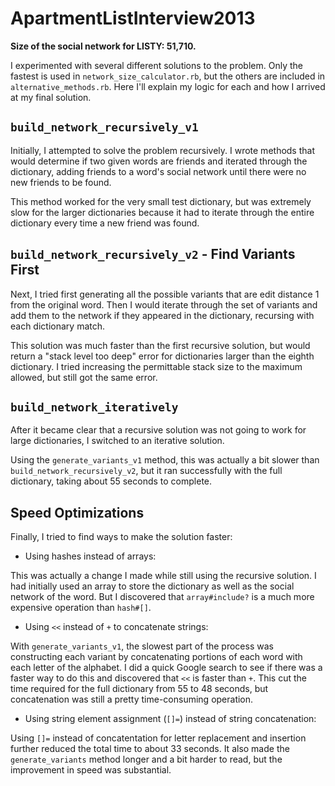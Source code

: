 ApartmentListInterview2013
==========================

**Size of the social network for LISTY: 51,710.**

I experimented with several different solutions to the problem. Only the fastest is used in `network_size_calculator.rb`, but the others are included in `alternative_methods.rb`. Here I'll explain my logic for each and how I arrived at my final solution.

`build_network_recursively_v1`
-------

Initially, I attempted to solve the problem recursively. I wrote methods that would determine if two given words are friends and iterated through the dictionary, adding friends to a word's social network until there were no new friends to be found. 

This method worked for the very small test dictionary, but was extremely slow for the larger dictionaries because it had to iterate through the entire dictionary every time a new friend was found. 

`build_network_recursively_v2` - Find Variants First
-------

Next, I tried first generating all the possible variants that are edit distance 1 from the original word. Then I would iterate through the set of variants and add them to the network if they appeared in the dictionary, recursing with each dictionary match.

This solution was much faster than the first recursive solution, but would return a "stack level too deep" error for dictionaries larger than the eighth dictionary. I tried increasing the permittable stack size to the maximum allowed, but still got the same error.

`build_network_iteratively`
-------

After it became clear that a recursive solution was not going to work for large dictionaries, I switched to an iterative solution. 

Using the `generate_variants_v1` method, this was actually a bit slower than `build_network_recursively_v2`, but it ran successfully with the full dictionary, taking about 55 seconds to complete.

Speed Optimizations
-------

Finally, I tried to find ways to make the solution faster:

- Using hashes instead of arrays:

This was actually a change I made while still using the recursive solution. I had initially used an array to store the dictionary as well as the social network of the word. But I discovered that `array#include?` is a much more expensive operation than `hash#[]`.

- Using `<<` instead of `+` to concatenate strings: 

With `generate_variants_v1`, the slowest part of the process was constructing each variant by concatenating portions of each word with each letter of the alphabet. I did a quick Google search to see if there was a faster way to do this and discovered that `<<` is faster than `+`. This cut the time required for the full dictionary from 55 to 48 seconds, but concatenation was still a pretty time-consuming operation.

- Using string element assignment (`[]=`) instead of string concatenation:

Using `[]=` instead of concatentation for letter replacement and insertion further reduced the total time to about 33 seconds. It also made the `generate_variants` method longer and a bit harder to read, but the improvement in speed was substantial.